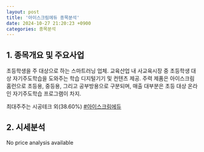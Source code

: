 ```yaml
---
layout: post
title: '아이스크림에듀 종목분석'
date: 2024-10-27 21:20:23 +0900
categories: 종목분석
---
```


## 1. 종목개요 및 주요사업

초등학생을 주 대상으로 하는 스마트러닝 업체. 교육산업 내 사교육시장 중 초등학생 대상 자기주도학습을 도와주는 학습 디지털기기 및 컨텐츠 제공. 주력 제품은 아이스크림홈런으로 초등용, 중등용, 그리고 공부방용으로 구분되며, 매출 대부분은 초등 대상 온라인 자기주도학습 프로그램이 차지.

최대주주는 시공테크 외(38.60%)
[#아이스크림에듀](#)

## 2. 시세분석

No price analysis available
